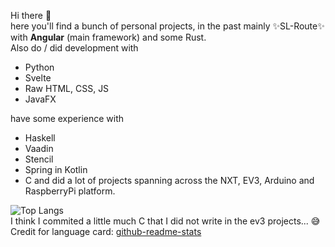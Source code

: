 Hi there 👋  
here you'll find a bunch of personal projects, in the past mainly ✨SL-Route✨ with **Angular** (main framework) and some Rust.  
Also do / did development with
- Python
- Svelte
- Raw HTML, CSS, JS
- JavaFX

   
have some experience with
 - Haskell
 - Vaadin
 - Stencil
 - Spring in Kotlin
 - C
and did a lot of projects spanning across the NXT, EV3, Arduino and RaspberryPi platform.


![Top Langs](https://github-readme-stats.vercel.app/api/top-langs/?username=0815Sailsman&layout=compact&theme=tokyonight&langs_count=12)  
I think I commited a little much C that I did not write in the ev3 projects... 😅  
Credit for language card: [github-readme-stats ](https://github.com/anuraghazra/github-readme-stats)

<!---
0815Sailsman/0815Sailsman is a ✨ special ✨ repository because its `README.md` (this file) appears on your GitHub profile.
You can click the Preview link to take a look at your changes.
--->
